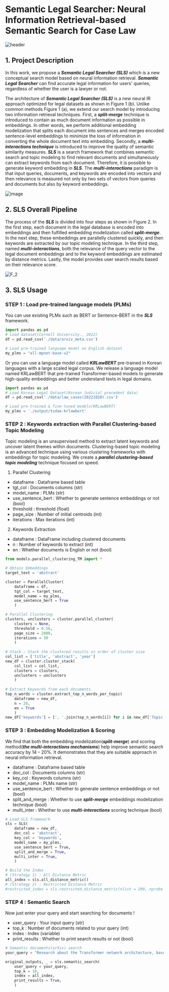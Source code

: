 # Semantic Legal Searcher: Neural Information Retrieval-based Semantic Search for Case Law
![header](https://capsule-render.vercel.app/api?type=wave&color=auto&height=300&section=header&text=capsule%20render&fontSize=90)


## 1. Project Description

 In this work, we propose a ***Semantic Legal Searcher (SLS)*** which is a new conceptual search model based on neural information retrieval. ***Semantic Legal Searcher*** can find accurate legal information for users' queries, regardless of whether the user is a lawyer or not. 
 
 The architecture of ***Semantic Legal Searcher (SLS)*** is a new neural IR approach optimized for legal datasets as shown in Figure 1 (b). Unlike common methods Figure 1 (a), we extend our search model by introducing two information retrieval techniques. First, a ***split-merge*** technique is introduced to contain as much document information as possible in embeddings. In other words, we perform additional embedding modelization that splits each document into sentences and merges encoded sentence-level embeddings to minimize the loss of information in converting the whole document text into embedding. Secondly, a ***multi-interactions technique*** is introduced to improve the quality of semantic similarity measures. ***SLS*** is a search framework that combines semantic search and topic modeling to find relevant documents and simultaneously can extract keywords from each document. Therefore, it is possible to generate keyword embedding in ***SLS***. The ***multi-interactions*** paradigm is that input queries, documents, and keywords are encoded into vectors and then relevance is measured not only by two sets of vectors from queries and documents but also by keyword embeddings.
 
![image](https://user-images.githubusercontent.com/105137667/206459415-f5dab41f-1185-430e-8279-4c9703b76be5.png)

 ## 2. SLS Overall Pipeline
 
 The process of the ***SLS*** is divided into four steps as shown in Figure 2. In the first step, each document in the legal database is encoded into embeddings and then fulfilled embedding modelization called ***split-merge***. In the next step, these embeddings are parallelly clustered quickly, and then keywords are extracted by our topic modeling technique. In the third step, named ***multi-interactions***, both the relevance of the query vector to the legal document embeddings and to the keyword embeddings are estimated by distance metrics. Lastly, the model provides user search results based on their relevance score. 

![F_2](https://user-images.githubusercontent.com/105137667/206712288-5bc8e3cb-64d1-4577-a61b-01b8dcec7df6.jpg)

## 3. SLS Usage

### STEP 1 : Load pre-trained language models (PLMs)
 
You can use existing PLMs such as BERT or Sentence-BERT in the ***SLS*** framework. 

```python
import pandas as pd
# Load dataset(Cornell University., 2022)
df = pd.read_csv('./data/arxiv_meta.csv')

# Load pre-trained language model on English dataset
my_plms = "all-mpnet-base-v2"
```

Or you can use a language model called ***KRLawBERT*** pre-trained in Korean languages with a large scaled legal corpus.	We release a language model named KRLawBERT that pre-trained Transformer-based models to generate high-quality embeddings and better understand texts in legal domains.

```python
import pandas as pd
# Load Korean Legal Dataset(Korean Judicial precedent data)
df = pd.read_csv('./data/law_cases(20221020).csv')

# Load pre-trained & fine-tuned models(KRLawBERT)
my_plms = './output/tsdae-krlawbert'
```

### STEP 2 : Keywords extraction with Parallel Clustering-based Topic Modeling

Topic modeling is an unsupervised method to extract latent keywords and uncover latent themes within documents. Clustering-based topic modeling is an advanced technique using various clustering frameworks with embeddings for topic modeling. We create a ***parallel clustering-based topic modeling*** technique focused on speed.

1. Parallel Clustering 
 - dataframe : Dataframe based table
 - tgt_col : Documents columns (str)
 - model_name : PLMs (str)
 - use_sentence_bert : Whether to generate sentence embeddings or not (bool)
 - threshold : threshold (float)
 - page_size : Number of initial centroids (int)
 - iterations : Max iterations (int)

2. Keywords Extraction
 - dataframe : DataFrame including clustered documents
 - n : Number of keywords to extract (int)
 - en : Whether documents is English or not (bool)
```python
from models.parallel_clustering_TM import *

# Obtain Embeddings
target_text = 'abstract'

cluster = ParallelCluster(
    dataframe = df,
    tgt_col = target_text,
    model_name = my_plms,
    use_sentence_bert = True
    )

# Parallel Clustering
clusters, unclusters = cluster.parallel_cluster(
    clusters = None,
    threshold = 0.56,
    page_size = 2000,
    iterations = 30
    )
    
# Stack : Stack the clustered results in order of cluster size
col_list = ['title', 'abstract', 'year']
new_df = cluster.cluster_stack(
    col_list = col_list,
    clusters = clusters,
    unclusters = unclusters
    )
    
# Extract Keywords from each documents
top_n_words = cluster.extract_top_n_words_per_topic(
    dataframe = new_df,
    n = 20,
    en = True
    )
new_df['keywords'] = [', '.join(top_n_words[i]) for i in new_df['Topic'].values]
```

### STEP 3 : Embedding Modelization & Scoring

We find that both the embedding modelization(***split-merge***) and scoring method(***the multi-interactions mechanisms***) help improve semantic search accuracy by 14 – 20%. It demonstrates that they are suitable approach in neural information retrieval.
 - dataframe : Dataframe based table
 - doc_col : Documents columns (str)
 - key_col : Keywords columns (str)
 - model_name : PLMs name (str)
 - use_sentence_bert : Whether to generate sentence embeddings or not (bool)
 - split_and_merge : Whether to use ***split-merge*** embeddings modelization technique (bool)
 - multi_inter : Whether to use ***multi-interactions*** scoring technique (bool)

```python
# Load SLS framework
sls = SLS(
    dataframe = new_df,
    doc_col = 'abstract',
    key_col = 'keywords',
    model_name = my_plms,
    use_sentence_bert = True,
    split_and_merge = True,
    multi_inter = True,
    )

# Build the Index
# (Strategy 1) : All Distance Metric
all_index = sls.all_distance_metric()
# (Strategy 2) : Restricted Distance Metric
#restricted_index = sls.restricted_distance_metric(nlist = 200, nprobe = 6)
```

### STEP 4 : Semantic Search

Now just enter your query and start searching for documents !
 - user_query : Your input query (str)
 - top_k : Number of documents related to your query (int)
 - index : Index (variable)
 - print_results : Whether to print search results or not (bool)

```python
# Semantic documents(arXiv) search
your_query = "Research about the Transformer network architecture, based solely on attention mechanisms."

original_outputs, _ = sls.semantic_search(
    user_query = your_query,
    top_k = 10,
    index = all_index,
    print_results = True,
    )
```
